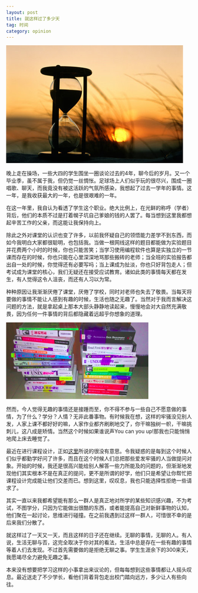 ```yaml
---
layout: post
title: 就这样过了多少天
tag: 时间
category: opinion
---
```


![w100](/images/bg/time.jpg)


晚上走在操场，一些大四的学生围坐一圈谈论过去的4年，聊今后的岁月。又一个毕业季，虽不属于我，但仍觉一丝惆怅。足球场上人们似乎玩的很尽兴，围成一圈唱歌、聊天，而我竟没有被这活跃的气氛所感染，我想起了过去一学年的事情。这一年，是我收获最大的一年，也是很艰难的一年。

在这一年里，我自认为看透了学生这个职业。绝大比例上，在光鲜的称呼（学者）背后，他们的本质不过是打着幌子坑自己爹娘的钱的人罢了。每当想到这里我都想起辛苦工作的父亲，而这能让我保持向上。

除此之外对课堂的认识也变了许多，以前我怀疑自己的领悟能力差学不到东西，而如今我明白大家都很聪明，也包括我。当做一根网线这样的题目都能做为实验题目并花费两个小时的时候，你也只能苦笑；当学习使用编程软件也算是实独立的一节课而存在的时候，你也只能在心里深深地骂那些搬砖的老师；当全班的实验报告都出自一处的时候，你觉得还有必要写吗；当上课成为扯淡，你也只好背包走人；但考试成为课堂的核心，我们无疑还在接受应试教育。诸如此类的事情每天都在发生，有人觉得这令人沮丧，而还有人习以为常。

<!--more-->

种种原因让我渐渐厌倦了课堂，厌倦了学校，同时对老师也失去了敬畏。当每天将要做的事情不能让人感到有趣的时候，生活也随之无趣了。当然对于我而言解决这问题的方法，就是拿起桌上那本大部头静静地读起来，慢慢地会对大自然充满敬畏，因为任何一件事情的背后都隐藏着远超乎你想象的道理。

![books](/images/blog/2015/adozenbook.png)

然而，今人觉得无趣的事情还是接踵而至，你不得不参与一些自己不愿意做的事情，为了什么？学分？人情？无非此番事物。有时候我在想，这样的牢骚没见别人发，人家上课不都好好的嘛，人家作业都齐刷刷地交了，你干嘛独树一帜，干嘛挑刺儿，这八成是矫情。当然这个时候如果谁说声You can you up!那我也只能悄悄地爬上床去睡觉了。

最近在进行课程设计，正如[这里](http://www.caoliang.net/%E8%A7%82%E7%82%B9/2015/07/07/taoyan-de-keshe/)所说的很没有意思。令我疑惑的是每到这个时候人们似乎都勤学好问了许多，而且在这个时候人们总把那些爱发牢骚的人当做提问对象。开始的时候，我还是很高兴能给别人解答一些力所能及的问题的，但渐渐地发现他们其实根本不是在真正的提问，更不是所谓的好学，他们只是希望让你帮忙把课程设计完成能让他们交差而已。想到这里，叹叹息，我也只能选择性拒绝一些请求了。

其实一直以来我都希望能有那么一群人是真正地对所学的某些知识感兴趣，不为考试，不图学分，只因为它能做出很酷的东西，或者能提高自己对新鲜事物的认知，他们聚在一起讨论，思维进行碰撞。在之前我遇到过这样一群人，可惜很不幸的是后来我们分散了。


就这样过了一天又一天，而且这样的日子还在继续。无聊的事情，无聊的人。有人说，生活无聊与否，这完全取决于你对其的看法，生活中总是存在一些有趣的事情等着人们去发现。不过首先需要做的是拒绝无聊之事。学生生涯余下的300来天，我愿竭尽全力避免无趣之事。

本来没有想要把学习这样的小事拿出来议论的，但每每想到这些事情都让人摇头叹息。最近送走了不少学长，看他们背着背包走出校门踏向远方，多少让人有些向往。



